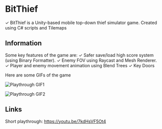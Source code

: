 # BitThief
✓ BitThief is a Unity-based mobile top-down thief simulator game. Created using C# scripts and Tilemaps

## Information
Some key features of the game are:
✓ Safer save/load high score system (using Binary Formatter).
✓ Enemy FOV using Raycast and Mesh Renderer.
✓ Player and enemy movement animation using Blend Trees
✓ Key Doors

Here are some GIFs of the game

![Playthrough GIF1](https://media.giphy.com/media/gcV3boN3NEcZLRno8E/giphy.gif)

![Playthrough GIF2](https://media.giphy.com/media/7Qht65iEc29xgWkxvb/giphy.gif)

## Links
Short playthrough: https://youtu.be/7kdHsVF5Ot4
